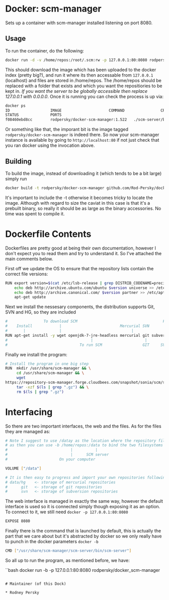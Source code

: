 # Docker: scm-manager

Sets up a container with scm-manager installed listening on port 8080.

## Usage

To run the container, do the following:

``` bash
docker run -d -v /home/repos:/root/.scm:rw -p 127.0.0.1:80:8080 rodpersky/docker-scm-manager
```

This should download the image which has been uploaded to the docker index (pretty big?),
and run it where its then accessable from `127.0.0.1` (localhost) and files are stored
in /home/repos. The /home/repos should be replaced with a folder that exists and which
you want the repositiories to be kept in. _If you want the server to be globally accessible
then replace 127.0.0.1 with 0.0.0.0_. Once it is running you can check the process is up via:


``` bash
docker ps
ID                  IMAGE                     COMMAND                CREATED
STATUS              PORTS
f08460ebd8cc        rodpersky/docker-scm-manager:1.522   ./scm-server/bin/scm-server   20 minutes
```

Or something like that, the imporant bit is the image tagged `rodpersky/docker-scm-manager` is indeed
there. So now your scm-manager instance is available by going to `http://localhost:80` if not just check
that you ran docker using the invocation above.

## Building
To build the image, instead of downloading it (which tends to be a bit large) simply run

``` bash
docker build -t rodpersky/docker-scm-manager github.com/Rod-Persky/docker_scm-manager
```

It's important to include the -t otherwise it becomes tricky to locate the image. Although
with regard to size the caviat in this case is that it's a prebuilt binary, so really it should be as large
as the binary accessories. No time was spent to compile it.


# Dockerfile Contents

Dockerfiles are pretty good at being their own documentation, however I don't expect you to
read them and try to understand it. So I've attached the main comments below.

First off we update the OS to ensure that the repository lists contain the correct file versions:

``` bash
RUN export version=$(cat /etc/lsb-release | grep DISTRIB_CODENAME=precise | cut -d '=' -f2) && \
    echo deb http://archive.ubuntu.com/ubuntu $version universe >> /etc/apt/sources.list && \
    echo deb http://archive.canonical.com/ $version partner >> /etc/apt/sources.list && \
    apt-get update
```

Next we install the nessesary components, the distribution supports Git, SVN and HG, so they
are included

``` bash
#                To download SCM                                      For  Mercurial Plugin
#    Install            |                          Mercurial SVN                |
#       |               |                               |                       |
RUN apt-get install -y wget openjdk-7-jre-headless mercurial git subversion python2.7
#                                     |                       |       |
#                                To run SCM                  GIT     SVN
```

Finally we install the program:

``` bash
# Install the program in one big step
RUN  mkdir /usr/share/scm-manager && \
     cd /usr/share/scm-manager && \
     wget 
https://repository-scm-manager.forge.cloudbees.com/snapshot/sonia/scm/scm-server/1.36-SNAPSHOT/scm-server$
     tar -xzf $(ls | grep ".gz") && \
     rm $(ls | grep ".gz")
```

# Interfacing

So there are two important interfaces, the web and the files. As for the files they are managed as:

``` bash
# Note I suggest to use /datay as the location where the repository files can be kept
# as then you can use -b /home/repos:/data to bind the two filesystems together
#                            |          |
#                            |      SCM server
#                       On your computer

VOLUME ["/data"]

# It is then easy to progress and import your own repositories following the scm layout of
# data/hg    <- storage of mercurial repositories
#      git   <- storage of git repositories
#      svn   <- storage of subversion repositories
```

The web interface is managed in exactly the same way, however the default interface is used
so it is connected simply though exposing it as an option. To connect to it, we still need
`docker -p 127.0.0.1:80:8080`

``` bash
EXPOSE 8080
```

Finally there is the command that is launched by default, this is actually the part that we care about
but it's abstracted by docker so we only really have to punch in the docker parameters `docker -b`

``` bash
CMD ["/usr/share/scm-manager/scm-server/bin/scm-server"]
```

So all up to run the program, as mentioned before, we have:

``bash
docker run -b -p 127.0.0.1:80:8080 rodpersky/docker_scm-manager
```

# Maintainer (of this Dock)

* Rodney Persky
